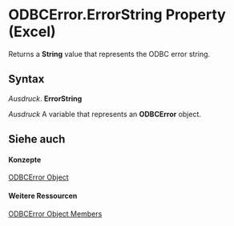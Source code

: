 
# ODBCError.ErrorString Property (Excel)

Returns a  **String** value that represents the ODBC error string.


## Syntax

 _Ausdruck_. **ErrorString**

 _Ausdruck_ A variable that represents an **ODBCError** object.


## Siehe auch


#### Konzepte


[ODBCError Object](a256d466-7fa1-4b0f-fe01-c2640743e7e9.md)
#### Weitere Ressourcen


[ODBCError Object Members](http://msdn.microsoft.com/library/d2dc90a0-5f7e-1e2e-6fdf-307b3ed42fec%28Office.15%29.aspx)